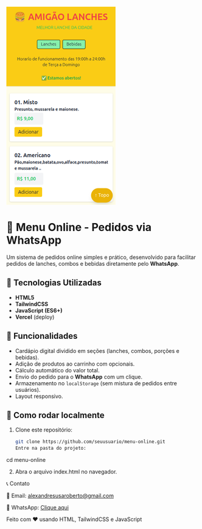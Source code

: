  ![Menu Online](assets/screnshot.png)

# 🍔 Menu Online - Pedidos via WhatsApp

Um sistema de pedidos online simples e prático, desenvolvido para facilitar pedidos de lanches, combos e bebidas diretamente pelo **WhatsApp**.  

## 🚀 Tecnologias Utilizadas
- **HTML5**
- **TailwindCSS**
- **JavaScript (ES6+)**
- **Vercel** (deploy)

## 📱 Funcionalidades
- Cardápio digital dividido em seções (lanches, combos, porções e bebidas).
- Adição de produtos ao carrinho com opcionais.
- Cálculo automático do valor total.
- Envio do pedido para o **WhatsApp** com um clique.
- Armazenamento no `localStorage` (sem mistura de pedidos entre usuários).
- Layout responsivo.

## 🔧 Como rodar localmente
1. Clone este repositório:
   ```bash
   git clone https://github.com/seuusuario/menu-online.git
   Entre na pasta do projeto:

cd menu-online


2. Abra o arquivo index.html no navegador.


📞 Contato

📧 Email: alexandresusaroberto@gmail.com

📲 WhatsApp: [Clique aqui](https://wa.me/5535998464219)



Feito com ❤️ usando HTML, TailwindCSS e JavaScript
